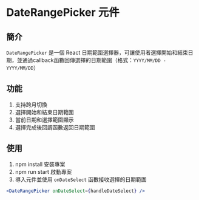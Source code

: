 # DateRangePicker 元件

## 簡介
`DateRangePicker` 是一個 React 日期範圍選擇器，可讓使用者選擇開始和結束日期，並通過callback函數回傳選擇的日期範圍（格式：`YYYY/MM/DD - YYYY/MM/DD`）

## 功能
1. 支持跨月切換
2. 選擇開始和結束日期範圍
3. 當前日期和選擇範圍顯示
4. 選擇完成後回調函數返回日期範圍

## 使用
1. npm install 安裝專案
1. npm run start 啟動專案
1. 導入元件並使用 `onDateSelect` 函數接收選擇的日期範圍


```jsx
<DateRangePicker onDateSelect={handleDateSelect} />
```
